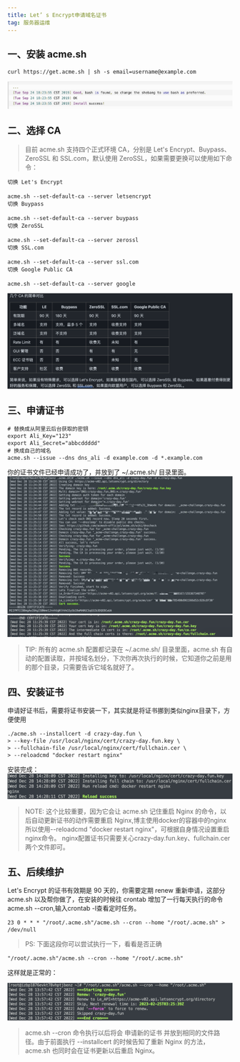 ```yaml
---
title: Let’ s Encrypt申请域名证书
tag: 服务器运维
---
```

<!--more-->
## 一、安装 acme.sh
```shell
curl https://get.acme.sh | sh -s email=username@example.com
```
![image.png](./申请域名证书/3e144f6621a83f9289631d98d3cbe2cb.png)
## 二、选择 CA
> 目前 acme.sh 支持四个正式环境 CA，分别是 Let's Encrypt、Buypass、ZeroSSL 和 SSL.com，默认使用 ZeroSSL，如果需要更换可以使用如下命令：
```shell
切换 Let's Encrypt

acme.sh --set-default-ca --server letsencrypt
切换 Buypass

acme.sh --set-default-ca --server buypass
切换 ZeroSSL

acme.sh --set-default-ca --server zerossl
切换 SSL.com

acme.sh --set-default-ca --server ssl.com
切换 Google Public CA

acme.sh --set-default-ca --server google
```
![image.png](./申请域名证书/095cbc4d939936df122e927a57cd01ab.png)
## 三、申请证书
```shell
# 替换成从阿里云后台获取的密钥
export Ali_Key="123"
export Ali_Secret="abbcddddd"
# 换成自己的域名
acme.sh --issue --dns dns_ali -d example.com -d *.example.com
```
你的证书文件已经申请成功了，并放到了 ~/.acme.sh/ 目录里面。
![image.png](./申请域名证书/1aa7002f17549cc0edf20285bcbad593.png)
![image.png](./申请域名证书/91846a2eab4d8b3d0dc0aaea3ce1cee0.png)
> TIP: 所有的 acme.sh 配置都记录在 ~/.acme.sh/ 目录里面，acme.sh 有自动的配置读取，并按域名划分，下次你再次执行的时候，它知道你之前是用的那个目录，只需要告诉它域名就好了。
## 四、安装证书
申请好证书后，需要将证书安装一下，其实就是将证书挪到类似nginx目录下，方便使用
```shell
./acme.sh --installcert -d crazy-day.fun \
> --key-file /usr/local/nginx/cert/crazy-day.fun.key \
> --fullchain-file /usr/local/nginx/cert/fullchain.cer \
> --reloadcmd "docker restart nginx"
```
安装完成：
![image.png](./申请域名证书/14f5e4ba5f78792301c0a1e7dc6825ae.png)
>NOTE: 这个比较重要，因为它会让 acme.sh 记住重启 Nginx 的命令，以后自动更新证书的动作需要重启 Nginx,博主使用docker的容器中的nginx所以使用--reloadcmd "docker restart nginx"，可根据自身情况设置重启nginx命令。
nginx配置证书只需要关心crazy-day.fun.key、fullchain.cer两个文件即可。
## 五、后续维护
Let's Encrypt 的证书有效期是 90 天的，你需要定期 renew 重新申请，这部分 acme.sh 以及帮你做了，在安装的时候往 crontab 增加了一行每天执行的命令 acme.sh --cron,输入crontab -l查看定时任务。
```shell
23 0 * * * "/root/.acme.sh"/acme.sh --cron --home "/root/.acme.sh" > /dev/null
```
>PS: 下面这段你可以尝试执行一下，看看是否正确
```shell
"/root/.acme.sh"/acme.sh --cron --home "/root/.acme.sh"
```
这样就是正常的：

![image.png](./申请域名证书/691324fd127b9d226a0383bf39d6d732.png)
> acme.sh --cron 命令执行以后将会 申请新的证书 并放到相同的文件路径。由于前面执行 --installcert 的时候告知了重新 Nginx 的方法，acme.sh 也同时会在证书更新以后重启 Nginx。


